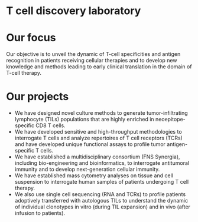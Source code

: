 # T cell discovery laboratory

# Our focus

Our objective is to unveil the dynamic of T-cell specificities and antigen recognition in patients receiving cellular therapies and to develop new knowledge and methods leading to early clinical translation in the domain of T-cell therapy.

# Our projects

- We have designed novel culture methods to generate tumor-infiltrating lymphocyte (TILs) populations that are highly enriched in neoepitope-specific CD8 T cells.
- We have developed sensitive and high-throughput methodologies to interrogate T cells and analyze repertoires of T cell receptors (TCRs) and have developed unique functional assays to profile tumor antigen-specific T cells.
- We have established a multidisciplinary consortium (FNS Synergia), including bio-engineering and bioinformatics, to interrogate antitumoral immunity and to develop next-generation cellular immunity.
- We have established mass cytometry analyses on tissue and cell suspension to interrogate human samples of patients undergoing T cell therapy.
- We also use single cell sequencing (RNA and TCRs) to profile patients adoptively transferred with autologous TILs to understand the dynamic of individual clonotypes in vitro (during TIL expansion) and in vivo (after infusion to patients).

